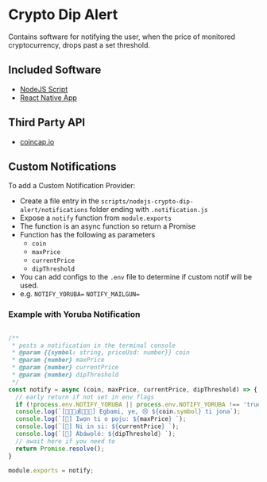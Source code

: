 # Crypto Dip Alert

Contains software for notifying the user, when the price of monitored cryptocurrency, drops past a set threshold.

## Included Software

- [NodeJS Script](./scripts/nodejs-crypto-dip-alert/README.md)
- [React Native App](./app/README.md)

## Third Party API

- [coincap.io](https://docs.coincap.io/?version=latest)

## Custom Notifications

To add a Custom Notification Provider:
* Create a file entry in the `scripts/nodejs-crypto-dip-alert/notifications` folder ending with `.notification.js`
* Expose a `notify` function from `module.exports`
* The function is an async function so return a Promise
* Function has the following as parameters
    * `coin`
    * `maxPrice`
    * `currentPrice`
    * `dipThreshold`
* You can add configs to the `.env` file to determine if custom notif will be used.
* e.g. `NOTIFY_YORUBA=` `NOTIFY_MAILGUN=`

### Example with Yoruba Notification
```js

/**
 * posts a notification in the terminal console
 * @param {{symbol: string, priceUsd: number}} coin
 * @param {number} maxPrice
 * @param {number} currentPrice
 * @param {number} dipThreshold
 */
const notify = async (coin, maxPrice, currentPrice, dipThreshold) => {
  // early return if not set in env flags
  if (!process.env.NOTIFY_YORUBA || process.env.NOTIFY_YORUBA !== 'true') return;
  console.log(`[🚨🚨🚨💰🚨🚨🚨] Egbami, ye, 😢 ${coin.symbol} ti jona`);
  console.log(`[👀] Iwọn ti o pọju: ${maxPrice} `);
  console.log(`[👀] Ni in si: ${currentPrice} `);
  console.log(`[👀] Àbáwọlé: ${dipThreshold} `);
  // await here if you need to
  return Promise.resolve();
}

module.exports = notify;
```